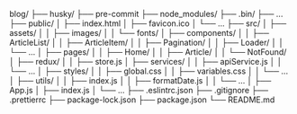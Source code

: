 blog/
├── husky/
    ├── pre-commit
├── node_modules/
    ├── .bin/
    ├── ...
├── public/
│   ├── index.html
│   ├── favicon.ico
│   └── ...
├── src/
│   ├── assets/
│   │   ├── images/
│   │   └── fonts/
│   ├── components/
│   │   ├── ArticleList/
│   │   ├── ArticleItem/
│   │   ├── Pagination/
│   │   ├── Loader/
│   │   └── ...
│   ├── pages/
│   │   ├── Home/
│   │   ├── Article/
│   │   └── NotFound/
│   ├── redux/
│   │   ├── store.js
│   ├── services/
│   │   ├── apiService.js
│   │   └── ...
│   ├── styles/
│   │   ├── global.css
│   │   ├── variables.css
│   │   └── ...
│   ├── utils/
│   │   ├── index.js
│   │   ├── formatDate.js
│   │   └── ...
│   ├── App.js
│   ├── index.js
│   └── ...
├── .eslintrc.json
├── .gitignore
├── .prettierrc
├── package-lock.json
├── package.json
└── README.md

